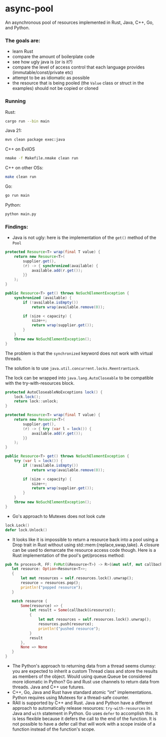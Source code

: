 # async-pool
An asynchronous pool of resources implemented in Rust, Java, C++, Go, and Python.

### The goals are:
- learn Rust
- compare the amount of boilerplate code
- see how ugly java is (or is it?)
- compare the level of access control that each language provides (immutable/const/private etc)
- attempt to be as idiomatic as possible
- the resource that is being pooled (the `Value` class or struct in the examples) should not be copied or cloned

### Running

Rust:
```sh
cargo run --bin main
```

Java 21:
```sh
mvn clean package exec:java
```

C++ on EvilOS
```cmd
nmake -f Makefile.nmake clean run
```

C++ on other OSs:
```sh
make clean run
```

Go:
```sh
go run main
```

Python:
```sh
python main.py
```

### Findings:
- Java is not ugly: here is the implementation of the `get()` method of the `Pool`
```java
protected Resource<T> wrap(final T value) {
	return new Resource<T>(
		supplier.get(),
		(r) -> { synchronized(available) {
			available.add(r.get());
		}}
	);
}

public Resource<T> get() throws NoSuchElementException {
	synchronized (available) {
		if (!available.isEmpty())
			return wrap(available.remove(0));

		if (size < capacity) {
			size++;
			return wrap(supplier.get());
		}
	}
	throw new NoSuchElementException();
}
```
The problem is that the `synchronized` keyword does not work with virtual threads.

The solution is to use `java.util.concurrent.locks.ReentrantLock`.

The lock can be wrapped into `java.lang.AutoCloseable` to be compatible with the try-with-resources block.

```java
protected AutoCloseableNoExceptions lock() {
	lock.lock();
	return lock::unlock;
}

protected Resource<T> wrap(final T value) {
	return new Resource<T>(
		supplier.get(),
		(r) -> { try (var l = lock()) {
			available.add(r.get());
		}}
	);
}

public Resource<T> get() throws NoSuchElementException {
	try (var l = lock()) {
		if (!available.isEmpty())
			return wrap(available.remove(0));

		if (size < capacity) {
			size++;
			return wrap(supplier.get());
		}
	}
	throw new NoSuchElementException();
}
```

- Go's approach to Mutexes does not look cute 
```go
lock.Lock()
defer lock.Unlock()
```
- It looks like it is impossible to return a resource back into a pool using a Drop trait in Rust without using std::mem:{replace,swap,take}.
A closure can be used to demarcate the resource access code though.
Here is a Rust implementation of the pool's get/process method:
```rust
pub fn process<R, FF: FnMut(&Resource<T>) -> R>(&mut self, mut callback: FF) -> Option<R> {
   let resource: Option<Resource<T>>;
   {
       let mut resources = self.resources.lock().unwrap();
       resource = resources.pop();
       println!("popped resource");
   }

   match resource {
       Some(resource) => {
           let result = Some(callback(&resource));
           {
               let mut resources = self.resources.lock().unwrap();
               resources.push(resource);
               println!("pushed resource");
           }
           result
       },
       None => None
   }
}
```
- The Python's approach to returning data from a thread seems clumsy: you are expected to inherit a custom Thread class and store the results as members of the object. Would using queue.Queue be considered more idiomatic in Python?
Go and Rust use channels to return data from threads.
Java and C++ use futures.
- C++, Go, Java and Rust have standard atomic "int" implementations. Python requires using Mutexes for a thread-safe counter.
- RAII is supported by C++ and Rust.
Java and Python have a different approach to automatically release resources: `try-with-resources` in Java and `with` statement in Python.
Go uses ``defer`` to accomplish this. It is less flexible because it defers the call to the end of the function. It is not possible to have a defer call that will work with a scope inside of a function instead of the function's scope.
